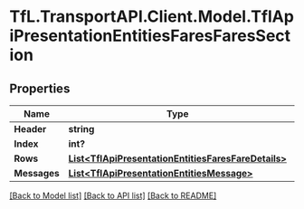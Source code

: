 # TfL.TransportAPI.Client.Model.TflApiPresentationEntitiesFaresFaresSection
## Properties

Name | Type | Description | Notes
------------ | ------------- | ------------- | -------------
**Header** | **string** |  | [optional] 
**Index** | **int?** |  | [optional] 
**Rows** | [**List&lt;TflApiPresentationEntitiesFaresFareDetails&gt;**](TflApiPresentationEntitiesFaresFareDetails.md) |  | [optional] 
**Messages** | [**List&lt;TflApiPresentationEntitiesMessage&gt;**](TflApiPresentationEntitiesMessage.md) |  | [optional] 

[[Back to Model list]](../../TfL.TransportAPI.Client/docs/README.md#documentation-for-models) [[Back to API list]](../../TfL.TransportAPI.Client/docs/README.md#documentation-for-api-endpoints) [[Back to README]](../../TfL.TransportAPI.Client/docs/README.md)

